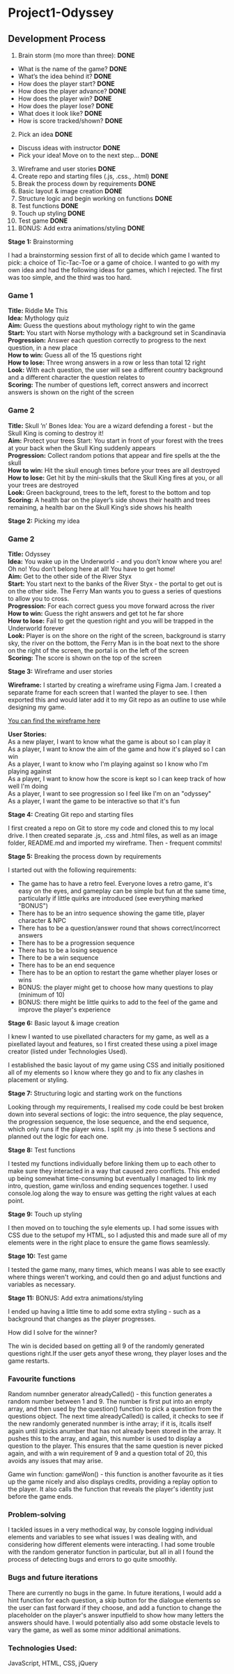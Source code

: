 # Project1-Odyssey

## Development Process

1. Brain storm (mo more than three): **DONE**
 - What is the name of the game? **DONE**
 - What’s the idea behind it? **DONE**
 - How does the player start? **DONE**
 - How does the player advance? **DONE**
 - How does the player win? **DONE**
 - How does the player lose? **DONE**
 - What does it look like? **DONE**
 - How is score tracked/shown? **DONE**
2. Pick an idea **DONE**
 - Discuss ideas with instructor **DONE**
 - Pick your idea! Move on to the next step… **DONE**
3. Wireframe and user stories **DONE**
4. Create repo and starting files (.js, .css., .html) **DONE**
5. Break the process down by requirements **DONE**
6. Basic layout & image creation **DONE**
7. Structure logic and begin working on functions **DONE**
8. Test functions **DONE**
9. Touch up styling **DONE**
10. Test game **DONE**
11. BONUS: Add extra animations/styling **DONE**

**Stage 1:** Brainstorming  

I had a brainstorming session first of all to decide which game I wanted to pick: a choice of Tic-Tac-Toe or a game of choice. I wanted to go with my own idea and had the following ideas for games, which I rejected. The first was too simple, and the third was too hard.

### Game 1
**Title:** Riddle Me This  
**Idea:** Mythology quiz  
**Aim:** Guess the questions about mythology right to win the game  
**Start:** You start with Norse mythology with a background set in Scandinavia  
**Progression:** Answer each question correctly to progress to the next question, in a new place  
**How to win:** Guess all of the 15 questions right  
**How to lose:** Three wrong answers in a row or less than total 12 right  
**Look:** With each question, the user will see a different country background and a different character the question relates to  
**Scoring:** The number of questions left, correct answers and incorrect answers is shown on the right of the screen

### Game 2
**Title:** Skull ’n’ Bones
Idea: You are a wizard defending a forest - but the Skull King is coming to destroy it!  
**Aim:** Protect your trees
Start: You start in front of your forest with the trees at your back when the Skull King suddenly appears  
**Progression:** Collect random potions that appear and fire spells at the the skull  
**How to win:** Hit the skull enough times before your trees are all destroyed 
**How to lose:** Get hit by the mini-skulls that the Skull King fires at you, or all your trees are destroyed  
**Look:** Green background, trees to the left, forest to the bottom and top  
**Scoring:** A health bar on the player’s side shows their health and trees remaining, a health bar on the Skull King’s side shows his health

**Stage 2:** Picking my idea  

### Game 2
**Title:** Odyssey  
**Idea:** You wake up in the Underworld - and you don’t know where you are! Oh no! You don’t belong here at all! You have to get home!  
**Aim:** Get to the other side of the River Styx  
**Start:** You start next to the banks of the River Styx - the portal to get out is on the other side. The Ferry Man wants you to guess a series of questions to allow you to cross.  
**Progression:** For each correct guess you move forward across the river  
**How to win:** Guess the right answers and get tot he far shore  
**How to lose:** Fail to get the question right and you will be trapped in the Underworld forever  
**Look:** Player is on the shore on the right of the screen, background is starry sky, the river on the bottom, the Ferry Man is in the boat next to the shore on the right of the screen, the portal is on the left of the screen  
**Scoring:** The score is shown on the top of the screen

**Stage 3:** Wireframe and user stories  

**Wireframe:** I started by creating a wireframe using Figma Jam. I created a separate frame for each screen that I wanted the player to see. I then exported this and would later add it to my Git repo as an outline to use while designing my game.  

[You can find the wireframe here](https://git.generalassemb.ly/alex-sasha-ward/Project1-Odyssey/blob/78e86220705494b42064c73266f125fee453f33a/ODYSSEY_wireframe.pdf)

**User Stories:**  
As a new player, I want to know what the game is about so I can play it  
As a player, I want to know the aim of the game and how it's played so I can win  
As a player, I want to know who I'm playing against so I know who I'm playing against  
As a player, I want to know how the score is kept so I can keep track of how well I'm doing  
As a player, I want to see progression so I feel like I'm on an "odyssey"  
As a player, I want the game to be interactive so that it's fun  

**Stage 4:** Creating Git repo and starting files  

I first created a repo on Git to store my code and cloned this to my local drive. I then created separate .js, .css and .html files, as well as an image folder, README.md and imported my wireframe. Then - frequent commits!

**Stage 5:** Breaking the process down by requirements  

I started out with the following requirements:  

- The game has to have a retro feel. Everyone loves a retro game, it's easy on the eyes, and gameplay can be simple but fun at the same time, particularly if little quirks are introduced (see everything marked "BONUS")
- There has to be an intro sequence showing the game title, player character & NPC
- There has to be a question/answer round that shows correct/incorrect answers
- There has to be a progression sequence
- There has to be a losing sequence
- There to be a win sequence
- There has to be an end sequence
- There has to be an option to restart the game whether player loses or wins
- BONUS: the player might get to choose how many questions to play (minimum of 10)
- BONUS: there might be little quirks to add to the feel of the game and improve the player's experience

**Stage 6:** Basic layout & image creation

I knew I wanted to use pixellated characters for my game, as well as a pixellated layout and features, so I first created these using a pixel image creator (listed under Technologies Used).

I established the basic layout of my game using CSS and initially positioned all of my elements so I know where they go and to fix any clashes in placement or styling.

**Stage 7:** Structuring logic and starting work on the functions

Looking through my requirements, I realised my code could be best broken down into several sections of logic: the intro sequence, the play sequence, the progression sequence, the lose sequence, and the end sequence, which only runs if the player wins. I split my .js into these 5 sections and planned out the logic for each one. 

**Stage 8:** Test functions  

I tested my functions individually before linking them up to each other to  make sure they interacted in a way that caused zero conflicts. This ended up being somewhat time-consuming but eventually I managed to link my intro, question, game win/loss and ending sequences together. I used console.log along the way to ensure was getting the right values at each point. 

**Stage 9:** Touch up styling  

I then moved on to touching the syle elements up. I had some issues with CSS due to the setupof my HTML, so I adjusted this and made sure all of my elements were in the right place to ensure the game flows seamlessly.

**Stage 10:** Test game  

I tested the game many, many times, which means I was able to see exactly where things weren't working, and could then go and adjust functions and variables as necessary.

**Stage 11:** BONUS: Add extra animations/styling  

I ended up having a little time to add some extra styling - such as a background that changes as the player progresses.

How did I solve for the winner?

The win is decided based on getting all 9 of the randomly generated questions right.If the user gets anyof these wrong, they player loses and the game restarts.

### Favourite functions

Random numnber generator alreadyCalled() - this function generates a random number between 1 and 9. The number is first put into an empty array, and then used by the question() function to pick a question from the questions object. The next time alreadyCalled() is called, it checks to see if the new randomly generated nunmber is inthe array;  if it is, itcalls itself again until itpicks anumber that has not already been stored in the array. It pushes this to the array, and again, this number is used to display a question to the player. This ensures that the same question is never picked again, and with a win requirement of 9 and a question total of 20, this avoids any issues that may arise.  

Game win function: gameWon() - this function is another favourite as it ties up the game nicely and also displays credits, providing a replay option to the player. It also calls the function that reveals the player's identity just before the game ends.

### Problem-solving  

I tackled issues in a very methodical way, by console logging  individual elements and variables to see what issues I was dealing with, and considering how different elements were interacting. I had some trouble with the random generator function in particular, but all in all I found the process of detecting bugs and errors to go quite smoothly.

### Bugs and future iterations

There are currently no bugs in the game. In future iterations, I would add a hint function for each question, a skip button for the dialogue elements so the user can fast forward if they choose, and add a function to change the placeholder on the player's answer inputfield to show how many letters the answers should have.  I would potentially also add some obstacle levels to vary the game, as well as some minor additional animations.  

### Technologies Used:

JavaScript, HTML, CSS, jQuery








